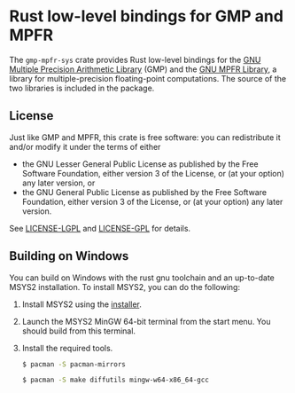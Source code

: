# Rust low-level bindings for GMP and MPFR

The `gmp-mpfr-sys` crate provides Rust low-level bindings for the
[GNU Multiple Precision Arithmetic Library](https://gmplib.org/) (GMP)
and the [GNU MPFR Library](http://www.mpfr.org/), a library for
multiple-precision floating-point computations. The source of the two
libraries is included in the package.

## License

Just like GMP and MPFR, this crate is free software: you can
redistribute it and/or modify it under the terms of either

* the GNU Lesser General Public License as published by the Free
  Software Foundation, either version 3 of the License, or (at your
  option) any later version, or
* the GNU General Public License as published by the Free Software
  Foundation, either version 3 of the License, or (at your option) any
  later version.
  
See [LICENSE-LGPL](LICENSE-LGPL.md) and [LICENSE-GPL](LICENSE-GPL.md)
for details.

## Building on Windows

You can build on Windows with the rust gnu toolchain and an up-to-date
MSYS2 installation. To install MSYS2, you can do the following:

1. Install MSYS2 using the [installer](https://msys2.github.io/).

2. Launch the MSYS2 MinGW 64-bit terminal from the start menu. You
   should build from this terminal.

3. Install the required tools.

   ```sh
   $ pacman -S pacman-mirrors
   
   $ pacman -S make diffutils mingw-w64-x86_64-gcc
   ```
